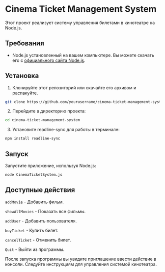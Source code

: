 # Cinema Ticket Management System

Этот проект реализует систему управления билетами в кинотеатре на Node.js.

## Требования

- Node.js установленный на вашем компьютере. Вы можете скачать его с [официального сайта Node.js](https://nodejs.org/).

## Установка

1. Клонируйте этот репозиторий или скачайте его архивом и распакуйте.

```bash
git clone https://github.com/yourusername/cinema-ticket-management-system.git
```


2. Перейдите в директорию проекта:

```bash
cd cinema-ticket-management-system
```

3. Установите readline-sync для работы в терминале:
```bash
npm install readline-sync
```

## Запуск
Запустите приложение, используя Node.js:

```bash
node CinemaTicketSystem.js
```

## Доступные действия
`addMovie` - Добавить фильм.

`showAllMovies` - Показать все фильмы.

`addUser` - Добавить пользователя.

`buyTicket` - Купить билет.

`cancelTicket` - Отменить билет.

`Quit` - Выйти из программы.


После запуска программы вы увидите приглашение ввести действие в консоли. Следуйте инструкциям для управления системой кинотеатра.
